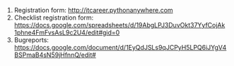 1. Registration form: http://itcareer.pythonanywhere.com
2. Checklist registration form: https://docs.google.com/spreadsheets/d/19AbgLPJ3DuvOkt37YyfCojAk1phne4FmFvsAsL9c2U4/edit#gid=0
3. Bugreports: https://docs.google.com/document/d/1EyQdJSLs9qJCPyH5LPQ6iJYgV4BSPmaB4sN59jHfnnQ/edit#
